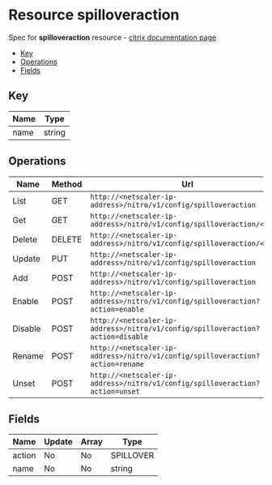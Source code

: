 # Resource spilloveraction

Spec for **spilloveraction** resource - [citrix documentation page](https://developer-docs.citrix.com/projects/netscaler-nitro-api/en/11.0/configuration/spillover/spilloveraction/spilloveraction/)

- [Key](#key)
- [Operations](#operations)
- [Fields](#fields)

## Key

| Name | Type |
|----|----|
| name | string |

## Operations

| Name | Method | Url |
|----|----|----|
| List | GET | `http://<netscaler-ip-address>/nitro/v1/config/spilloveraction` |
| Get | GET | `http://<netscaler-ip-address>/nitro/v1/config/spilloveraction/<name>` |
| Delete | DELETE | `http://<netscaler-ip-address>/nitro/v1/config/spilloveraction/<name>` |
| Update | PUT | `http://<netscaler-ip-address>/nitro/v1/config/spilloveraction` |
| Add | POST | `http://<netscaler-ip-address>/nitro/v1/config/spilloveraction` |
| Enable | POST | `http://<netscaler-ip-address>/nitro/v1/config/spilloveraction?action=enable` |
| Disable | POST | `http://<netscaler-ip-address>/nitro/v1/config/spilloveraction?action=disable` |
| Rename | POST | `http://<netscaler-ip-address>/nitro/v1/config/spilloveraction?action=rename` |
| Unset | POST | `http://<netscaler-ip-address>/nitro/v1/config/spilloveraction?action=unset` |

## Fields

| Name | Update | Array | Type |
|----|----|----|----|
|action|No|No|SPILLOVER|
|name|No|No|string|

